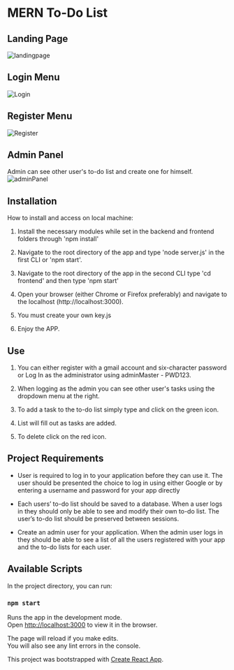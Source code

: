 # MERN To-Do List

## Landing Page
![landingpage](https://user-images.githubusercontent.com/51275356/74095252-e6342580-4ab3-11ea-8852-1b28d5ff1ce7.JPG)

## Login Menu
![Login](https://user-images.githubusercontent.com/51275356/74095282-2d221b00-4ab4-11ea-9caa-4a0058b3ec8b.JPG)

## Register Menu
![Register](https://user-images.githubusercontent.com/51275356/74095284-41661800-4ab4-11ea-998c-50be79f3ebee.JPG)

## Admin Panel
Admin can see other user's to-do list and create one for himself.
![adminPanel](https://user-images.githubusercontent.com/51275356/74095292-504cca80-4ab4-11ea-83de-403861089b36.JPG)

## Installation
How to install and access on local machine:

1. Install the necessary modules while set in the backend and frontend folders through 'npm install'

2. Navigate to the root directory of the app and type 
   'node server.js' in the first CLI or 'npm start'.

3. Navigate to the root directory of the app in the second CLI
   type 'cd frontend' and then type 'npm start'

4. Open your browser (either Chrome or Firefox preferably) and navigate to the localhost (http://localhost:3000).

5. You must create your own key.js

6. Enjoy the APP.

## Use

1. You can either register with a gmail account and six-character password or Log In as the administrator using adminMaster - PWD123.

2. When logging as the admin you can see other user's tasks using the dropdown menu at the right.

3. To add a task to the to-do list simply type and click on the green icon.

4. List will fill out as tasks are added.

5. To delete click on the red icon.

## Project Requirements

- User is required to log in to your application before they can use it. The user should be presented the choice to log in using either Google or by entering a username and password for your app directly

- Each users’ to-do list should be saved to a database. When a user logs in they should only be able to see and modify their own to-do list. The user’s to-do list should be preserved between sessions.

- Create an admin user for your application. When the admin user logs in they should be able to see a list of all the users registered with your app and the to-do lists for each user.

## Available Scripts

In the project directory, you can run:

### `npm start`

Runs the app in the development mode.<br />
Open [http://localhost:3000](http://localhost:3000) to view it in the browser.

The page will reload if you make edits.<br />
You will also see any lint errors in the console.


This project was bootstrapped with [Create React App](https://github.com/facebook/create-react-app).
